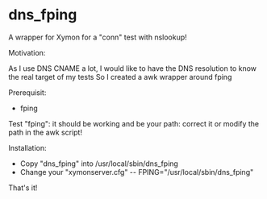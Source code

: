# dns_fping
A wrapper for Xymon for a "conn" test with nslookup!

Motivation: 

As I use DNS CNAME a lot, I would like to have the DNS resolution to know the real target of my tests
So I created a awk wrapper around fping

Prerequisit:
- fping

Test "fping": it should be working and be your path: correct it or modify the path in the awk script!

Installation: 
- Copy "dns_fping" into /usr/local/sbin/dns_fping
- Change your "xymonserver.cfg"
--  FPING="/usr/local/sbin/dns_fping"          

That's it!
